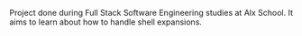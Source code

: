 Project done during Full Stack Software Engineering studies at Alx School. It aims to learn about how to handle shell expansions.
